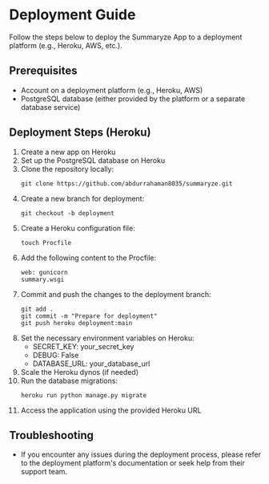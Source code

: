 # Deployment Guide

Follow the steps below to deploy the Summaryze App to a deployment platform (e.g., Heroku, AWS, etc.).

## Prerequisites
- Account on a deployment platform (e.g., Heroku, AWS)
- PostgreSQL database (either provided by the platform or a separate database service)

## Deployment Steps (Heroku)
1. Create a new app on Heroku
2. Set up the PostgreSQL database on Heroku
3. Clone the repository locally:
   ```
   git clone https://github.com/abdurrahaman8035/summaryze.git
   ```
4. Create a new branch for deployment:
   ```
   git checkout -b deployment
   ```
5. Create a Heroku configuration file:
   ```
   touch Procfile
   ```
6. Add the following content to the Procfile:
   ```
   web: gunicorn 
   summary.wsgi
   ```
7. Commit and push the changes to the deployment branch:
   ```
   git add .
   git commit -m "Prepare for deployment"
   git push heroku deployment:main
   ```
8. Set the necessary environment variables on Heroku:
   - SECRET_KEY: your_secret_key
   - DEBUG: False
   - DATABASE_URL: your_database_url
9. Scale the Heroku dynos (if needed)
10. Run the database migrations:
    ```
    heroku run python manage.py migrate
    ```
11. Access the application using the provided Heroku URL

## Troubleshooting
- If you encounter any issues during the deployment process, please refer to the deployment platform's documentation or seek help from their support team.